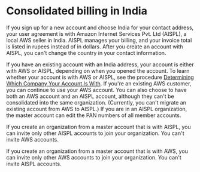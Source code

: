 # Consolidated billing in India<a name="useconsolidatedbilling-India"></a>

If you sign up for a new account and choose India for your contact address, your user agreement is with Amazon Internet Services Pvt\. Ltd \(AISPL\), a local AWS seller in India\. AISPL manages your billing, and your invoice total is listed in rupees instead of in dollars\. After you create an account with AISPL, you can't change the country in your contact information\.

If you have an existing account with an India address, your account is either with AWS or AISPL, depending on when you opened the account\. To learn whether your account is with AWS or AISPL, see the procedure [ Determining Which Company Your Account Is With](https://docs.aws.amazon.com/awsaccountbilling/latest/aboutv2/manage-account-payment-aispl.html#determine-seller)\. If you're an existing AWS customer, you can continue to use your AWS account\. You can also choose to have both an AWS account and an AISPL account, although they can't be consolidated into the same organization\. \(Currently, you can't migrate an existing account from AWS to AISPL\.\) If you are in an AISPL organization, the master account can edit the PAN numbers of all member accounts\.

If you create an organization from a master account that is with AISPL, you can invite only other AISPL accounts to join your organization\. You can't invite AWS accounts\.

If you create an organization from a master account that is with AWS, you can invite only other AWS accounts to join your organization\. You can't invite AISPL accounts\.